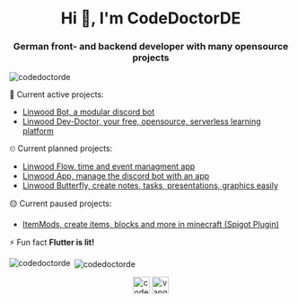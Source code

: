 <h1 align="center">Hi 👋, I'm CodeDoctorDE</h1>
<h3 align="center">German front- and backend developer with many opensource projects</h3>

<p align="left"> <img src="https://komarev.com/ghpvc/?username=codedoctorde" alt="codedoctorde" /> </p>

💪 Current active projects:
- [Linwood Bot, a modular discord bot](https://github.com/LinwoodCloud/Bot)
- [Linwood Dev-Doctor, your free, opensource, serverless learning platform](https://github.com/LinwoodCloud/dev_doctor)

⏲ Current planned projects:
- [Linwood Flow, time and event managment app](https://github.com/LinwoodCloud/Flow)
- [Linwood App, manage the discord bot with an app](https://github.com/LinwoodCloud/App)
- [Linwood Butterfly, create notes, tasks, presentations, graphics easily](https://github.com/LinwoodCloud/Bot)

🟡 Current paused projects:
- [ItemMods, create items, blocks and more in minecraft (Spigot Plugin)](https://github.com/CodeDoctorDE/ItemMods)

⚡ Fun fact **Flutter is lit!**

<p><img align="left" src="https://github-readme-stats.vercel.app/api/top-langs/?username=codedoctorde&layout=compact&theme=radical" alt="codedoctorde" /></p>

<p>&nbsp;<img align="center" src="https://github-readme-stats.vercel.app/api?username=codedoctorde&show_icons=true&theme=radical" alt="codedoctorde" /></p>

<p align="center">
<a href="https://twitter.com/codedoctorde" target="blank"><img align="center" src="https://cdn.jsdelivr.net/npm/simple-icons@3.0.1/icons/twitter.svg" alt="codedoctorde" height="30" width="30" /></a>
<a href="https://www.youtube.com/c/vangorahd" target="blank"><img align="center" src="https://cdn.jsdelivr.net/npm/simple-icons@3.0.1/icons/youtube.svg" alt="vangorahd" height="30" width="30" /></a>
</p>
